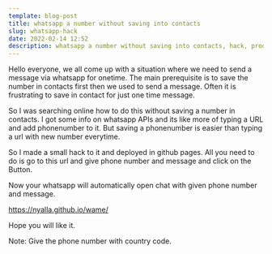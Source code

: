 ```yaml
---
template: blog-post
title: whatsapp a number without saving into contacts
slug: whatsapp-hack
date: 2022-02-14 12:52
description: whatsapp a number without saving into contacts, hack, productivity
---
```

<!--StartFragment-->

Hello everyone, we all come up with a situation where we need to send a message via whatsapp for onetime. The main prerequisite is to save the number in contacts first then we used to send a message. Often it is frustrating to save in contact for just one time message.

So I was searching online how to do this without saving a number in contacts. I got some info on whatsapp APIs and its like more of typing a URL and add phonenumber to it. But saving a phonenumber is easier than typing a url with new number everytime.

So I made a small hack to it and deployed in github pages. All you need to do is go to this url and give phone number and message and click on the Button.

Now your whatsapp will automatically open chat with given phone number and message.

<https://nyalla.github.io/wame/>

Hope you will like it.

Note: Give the phone number with country code.

<!--EndFragment-->